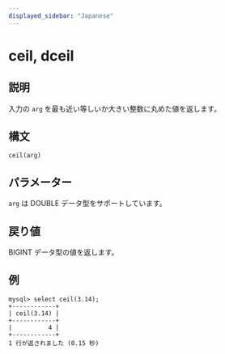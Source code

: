 ```yaml
---
displayed_sidebar: "Japanese"
---
```


# ceil, dceil

## 説明

入力の `arg` を最も近い等しいか大きい整数に丸めた値を返します。

## 構文

```Shell
ceil(arg)
```

## パラメーター

`arg` は DOUBLE データ型をサポートしています。

## 戻り値

BIGINT データ型の値を返します。

## 例

```Plain
mysql> select ceil(3.14);
+------------+
| ceil(3.14) |
+------------+
|          4 |
+------------+
1 行が返されました (0.15 秒)
```
